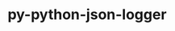 ---
title: "py-python-json-logger"
layout: cache
categories: [package, develop]
meta: {"versions": ["2.0.7"], "compilers": ["gcc@=11.1.0"], "oss": ["ubuntu20.04"], "platforms": ["linux"], "targets": ["ppc64le", "x86_64_v3"], "stacks": ["e4s", "e4s-power", "root"], "num_specs": 4, "num_specs_by_stack": {"e4s-power": 2, "root": 4, "e4s": 2}}
spec_details: [{"hash": "y3ed7jlllmn7x5z3x3zugqvhg42x77jk", "compiler": "gcc@=11.1.0", "versions": ["2.0.7"], "os": "ubuntu20.04", "platform": "linux", "target": "ppc64le", "variants": ["build_system=python_pip"], "stacks": ["e4s-power", "root"], "size": "-", "tarball": "https://binaries.spack.io/develop/build_cache/linux-ubuntu20.04-ppc64le/gcc-11.1.0/py-python-json-logger-2.0.7/linux-ubuntu20.04-ppc64le-gcc-11.1.0-py-python-json-logger-2.0.7-y3ed7jlllmn7x5z3x3zugqvhg42x77jk.spack"}, {"hash": "x65gtsopr6lqykfrkeuqmxtpj54a2ilo", "compiler": "gcc@=11.1.0", "versions": ["2.0.7"], "os": "ubuntu20.04", "platform": "linux", "target": "ppc64le", "variants": ["build_system=python_pip"], "stacks": ["e4s-power", "root"], "size": "-", "tarball": "https://binaries.spack.io/develop/build_cache/linux-ubuntu20.04-ppc64le/gcc-11.1.0/py-python-json-logger-2.0.7/linux-ubuntu20.04-ppc64le-gcc-11.1.0-py-python-json-logger-2.0.7-x65gtsopr6lqykfrkeuqmxtpj54a2ilo.spack"}, {"hash": "jljqkxyvgrs6xu56u2glnxcjisntd3dc", "compiler": "gcc@=11.1.0", "versions": ["2.0.7"], "os": "ubuntu20.04", "platform": "linux", "target": "x86_64_v3", "variants": ["build_system=python_pip"], "stacks": ["root", "e4s"], "size": "-", "tarball": "https://binaries.spack.io/develop/build_cache/linux-ubuntu20.04-x86_64_v3/gcc-11.1.0/py-python-json-logger-2.0.7/linux-ubuntu20.04-x86_64_v3-gcc-11.1.0-py-python-json-logger-2.0.7-jljqkxyvgrs6xu56u2glnxcjisntd3dc.spack"}, {"hash": "ahxrejfm65ajwwfbgvqyr7uehgj6vrlr", "compiler": "gcc@=11.1.0", "versions": ["2.0.7"], "os": "ubuntu20.04", "platform": "linux", "target": "x86_64_v3", "variants": ["build_system=python_pip"], "stacks": ["root", "e4s"], "size": "-", "tarball": "https://binaries.spack.io/develop/build_cache/linux-ubuntu20.04-x86_64_v3/gcc-11.1.0/py-python-json-logger-2.0.7/linux-ubuntu20.04-x86_64_v3-gcc-11.1.0-py-python-json-logger-2.0.7-ahxrejfm65ajwwfbgvqyr7uehgj6vrlr.spack"}]
---